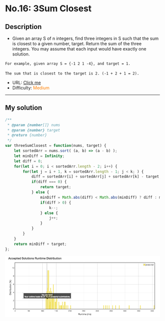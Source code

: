 No.16: 3Sum Closest
================
## Description
* Given an array S of n integers, find three integers in S such that the sum is closest to a given number, target. Return the sum of the three integers. You may assume that each input would have exactly one solution.
```
For example, given array S = {-1 2 1 -4}, and target = 1.

The sum that is closest to the target is 2. (-1 + 2 + 1 = 2).
```
* URL: [Click me](https://leetcode.com/problems/3sum-closest/#/description)
* Difficulty: <font color="#FF7F00">Medium</font> <!-- Green:#90EE90 Red:#FF0000 Orange: #FF7F00 -->

-------------
## My solution
```javascript
/**
 * @param {number[]} nums
 * @param {number} target
 * @return {number}
 */
var threeSumClosest = function(nums, target) {
    let sortedArr = nums.sort( (a, b) => (a - b) );
    let minDiff = Infinity;
    let diff = 0;
    for(let i = 0; i < sortedArr.length - 2; i++) {
        for(let j = i + 1, k = sortedArr.length - 1; j < k; ) {
            diff = sortedArr[i] + sortedArr[j] + sortedArr[k] - target;
            if(diff === 0) {
                return target;
            } else {
                minDiff = Math.abs(diff) < Math.abs(minDiff) ? diff : minDiff;
                if(diff > 0) {
                    k--;
                } else {
                    j++;
                }
            }
        }
    }
    return minDiff + target;
};
```
![](no.16.png "Awsome")
